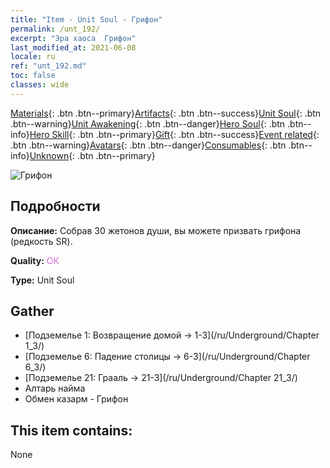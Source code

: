 ```yaml
---
title: "Item - Unit Soul - Грифон"
permalink: /unt_192/
excerpt: "Эра хаоса  Грифон"
last_modified_at: 2021-06-08
locale: ru
ref: "unt_192.md"
toc: false
classes: wide
---
```

 [Materials](/ItemsRU/){: .btn .btn--primary}[Artifacts](/ItemsRU/Artifacts/){: .btn .btn--success}[Unit Soul](/ItemsRU/UnitSoul/){: .btn .btn--warning}[Unit Awakening](/ItemsRU/UnitAwakening/){: .btn .btn--danger}[Hero Soul](/ItemsRU/HeroSoul/){: .btn .btn--info}[Hero Skill](/ItemsRU/HeroSkill/){: .btn .btn--primary}[Gift](/ItemsRU/Gift/){: .btn .btn--success}[Event related](/ItemsRU/Events/){: .btn .btn--warning}[Avatars](/ItemsRU/Avatars/){: .btn .btn--danger}[Consumables](/ItemsRU/Consumables/){: .btn .btn--info}[Unknown](/ItemsRU/Unknown/){: .btn .btn--primary}

 ![Грифон](/images/u/ti_shijiu.jpg)

## Подробности
 **Описание:** Собрав 30 жетонов души, вы можете призвать грифона (редкость SR).

 **Quality:** <span style="color: #DA70D6">OK</span>

 **Type:** Unit Soul

## Gather

*    [Подземелье 1: Возвращение домой -> 1-3](/ru/Underground/Chapter 1_3/) 
*    [Подземелье 6: Падение столицы -> 6-3](/ru/Underground/Chapter 6_3/) 
*    [Подземелье 21: Грааль -> 21-3](/ru/Underground/Chapter 21_3/) 
*    Алтарь найма 
*    Обмен казарм - Грифон 

## This item contains:

  None

